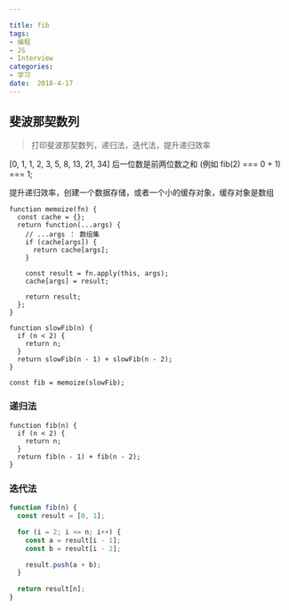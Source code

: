 ```yaml
---

title: fib
tags:
- 编程
- JS
- Interview
categories:
- 学习
date:  2018-4-17
---
```


## 斐波那契数列

> 打印斐波那契数列，递归法，迭代法，提升递归效率

<!--more-->

[0, 1, 1, 2, 3, 5, 8, 13, 21, 34]
后一位数是前两位数之和
(例如 fib(2) === 0 + 1) === 1;

提升递归效率，创建一个数据存储，或者一个小的缓存对象，缓存对象是数组

```javascript?linenums
function memoize(fn) {
  const cache = {};
  return function(...args) {
    // ...args ： 数组集
    if (cache[args]) {
      return cache[args];
    }

    const result = fn.apply(this, args);
    cache[args] = result;

    return result;
  };
}

function slowFib(n) {
  if (n < 2) {
    return n;
  }
  return slowFib(n - 1) + slowFib(n - 2);
}

const fib = memoize(slowFib);
```

### 递归法

```javascript?linenums
function fib(n) {
  if (n < 2) {
    return n;
  }
  return fib(n - 1) + fib(n - 2);
}
```

### 迭代法

```javascript
function fib(n) {
  const result = [0, 1];

  for (i = 2; i <= n; i++) {
    const a = result[i - 1];
    const b = result[i - 2];

    result.push(a + b);
  }

  return result[n];
}
```
